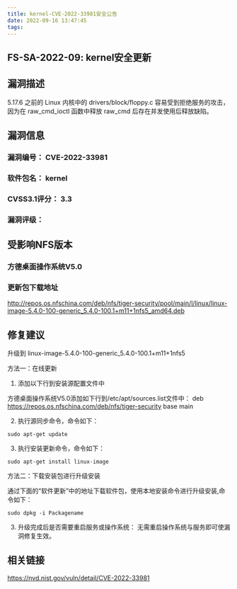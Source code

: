 ```yaml
---
title: kernel-CVE-2022-33981安全公告
date: 2022-09-16 13:47:45
tags:
---
```

## FS-SA-2022-09: kernel安全更新

## 漏洞描述

5.17.6 之前的 Linux 内核中的 drivers/block/floppy.c 容易受到拒绝服务的攻击，因为在 raw_cmd_ioctl 函数中释放 raw_cmd 后存在并发使用后释放缺陷。

## 漏洞信息

###    漏洞编号： CVE-2022-33981

###    软件包名： kernel

###    CVSS3.1评分： 3.3

###    漏洞评级：

## 受影响NFS版本

###    方德桌面操作系统V5.0

### 更新包下载地址

http://repos.os.nfschina.com/deb/nfs/tiger-security/pool/main/l/linux/linux-image-5.4.0-100-generic_5.4.0-100.1+m11+1nfs5_amd64.deb

## 修复建议

升级到 linux-image-5.4.0-100-generic_5.4.0-100.1+m11+1nfs5

方法一：在线更新

1. 添加以下行到安装源配置文件中

方德桌面操作系统V5.0添加如下行到/etc/apt/sources.list文件中：
deb https://repos.os.nfschina.com/deb/nfs/tiger-security base main

2. 执行源同步命令，命令如下：

```
sudo apt-get update
```

3. 执行安装更新命令，命令如下：

```
sudo apt-get install linux-image
```

方法二：下载安装包进行升级安装

通过下面的“软件更新”中的地址下载软件包，使用本地安装命令进行升级安装,命令如下：

```
sudo dpkg -i Packagename
```

3. 升级完成后是否需要重启服务或操作系统：
   无需重启操作系统与服务即可使漏洞修复生效。

## 相关链接

https://nvd.nist.gov/vuln/detail/CVE-2022-33981
